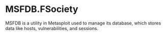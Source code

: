 # MSFDB.FSociety
MSFDB is a utility in Metasploit used to manage its database, which stores data like hosts, vulnerabilities, and sessions.
